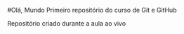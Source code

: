 #Olá, Mundo
Primeiro repositório do curso de Git e GitHub

Repositório criado durante a aula ao vivo